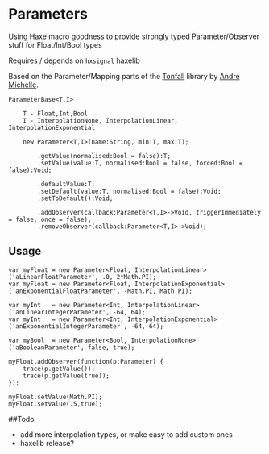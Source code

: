 # Parameters
Using Haxe macro goodness to provide strongly typed Parameter/Observer stuff for Float/Int/Bool types

Requires / depends on `hxsignal` haxelib

Based on the Parameter/Mapping parts of the [Tonfall](https://code.google.com/p/tonfall/) library by [Andre Michelle](https://twitter.com/andremichelle).



```
ParameterBase<T,I>

	T - Float,Int,Bool
	I - InterpolationNone, InterpolationLinear, InterpolationExponential
	
	new Parameter<T,I>(name:String, min:T, max:T);
	
		.getValue(normalised:Bool = false):T;
		.setValue(value:T, normalised:Bool = false, forced:Bool = false):Void;
		
		.defaultValue:T;
		.setDefault(value:T, normalised:Bool = false):Void;
		.setToDefault():Void;
		
		.addObserver(callback:Parameter<T,I>->Void, triggerImmediately = false, once = false);
		.removeObserver(callback:Parameter<T,I>->Void);
```

## Usage

```
var myFloat	= new Parameter<Float, InterpolationLinear>('aLinearFloatParameter', .0, 2*Math.PI);
var myFloat	= new Parameter<Float, InterpolationExponential>('anExponentialFloatParameter', -Math.PI, Math.PI);
	
var myInt 	= new Parameter<Int, InterpolationLinear>('anLinearIntegerParameter', -64, 64);
var myInt 	= new Parameter<Int, InterpolationExponential>('anExponentialIntegerParameter', -64, 64);
	
var myBool 	= new Parameter<Bool, InterpolationNone>('aBooleanParameter', false, true);
	
myFloat.addObserver(function(p:Parameter) {
	trace(p.getValue());
	trace(p.getValue(true));
});

myFloat.setValue(Math.PI);
myFloat.setValue(.5,true);
```

##Todo
* add more interpolation types, or make easy to add custom ones
* haxelib release?
